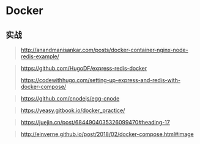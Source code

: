 # Docker

## 实战

> http://anandmanisankar.com/posts/docker-container-nginx-node-redis-example/

> https://github.com/HugoDF/express-redis-docker
>
> https://codewithhugo.com/setting-up-express-and-redis-with-docker-compose/

> https://github.com/cnodejs/egg-cnode

> https://yeasy.gitbook.io/docker_practice/

> https://juejin.cn/post/6844904035326099470#heading-17

> http://einverne.github.io/post/2018/02/docker-compose.html#image

